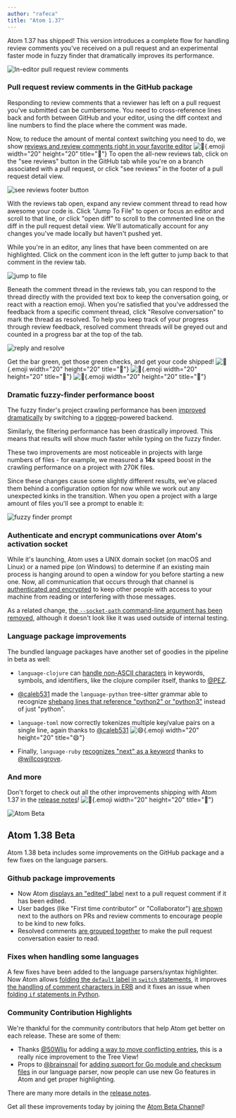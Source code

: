 ```yaml
---
author: "rafeca"
title: "Atom 1.37"
---
```


Atom 1.37 has shipped! This version introduces a complete flow for handling review comments you've received on a pull request and an experimental faster mode in fuzzy finder that dramatically improves its performance.

<!--more-->

![In-editor pull request review comments](/assets/images/user-images.githubusercontent.com/6842965/55832018-8a3ef000-5ae2-11e9-9256-54199f38082a.png)

### Pull request review comments in the GitHub package

Responding to review comments that a reviewer has left on a pull request you've submitted can be cumbersome. You need to cross-reference lines back and forth between GitHub and your editor, using the diff context and line numbers to find the place where the comment was made.

Now, to reduce the amount of mental context switching you need to do, we show [reviews and review comments right in your favorite editor](https://github.com/atom/github/pull/1995) ![:tada:](https://github.githubassets.com/images/icons/emoji/unicode/1f389.png){.emoji width="20" height="20" title=":tada:"} To open the all-new reviews tab, click on the "see reviews" button in the GitHub tab while you're on a branch associated with a pull request, or click "see reviews" in the footer of a pull request detail view.

![see reviews footer button](/assets/images/user-images.githubusercontent.com/17565/55828904-70e67580-5adb-11e9-8923-7df4178433ee.png)

With the reviews tab open, expand any review comment thread to read how awesome your code is. Click "Jump To File" to open or focus an editor and scroll to that line, or click "open diff" to scroll to the commented line on the diff in the pull request detail view. We'll automatically account for any changes you've made locally but haven't pushed yet.

While you're in an editor, any lines that have been commented on are highlighted. Click on the comment icon in the left gutter to jump back to that comment in the review tab.

![jump to file](/assets/images/user-images.githubusercontent.com/17565/55828621-d25a1480-5ada-11e9-9994-e84c5674b2ec.png)

Beneath the comment thread in the reviews tab, you can respond to the thread directly with the provided text box to keep the conversation going, or react with a reaction emoji. When you're satisfied that you've addressed the feedback from a specific comment thread, click "Resolve conversation" to mark the thread as resolved. To help you keep track of your progress through review feedback, resolved comment threads will be greyed out and counted in a progress bar at the top of the tab.

![reply and resolve](/assets/images/user-images.githubusercontent.com/7910250/55824306-77afc100-5ab8-11e9-8d5b-d5d7a7f50282.gif)

Get the bar green, get those green checks, and get your code shipped! ![:rocket:](https://github.githubassets.com/images/icons/emoji/unicode/1f680.png){.emoji width="20" height="20" title=":rocket:"} ![:rocket:](https://github.githubassets.com/images/icons/emoji/unicode/1f680.png){.emoji width="20" height="20" title=":rocket:"} ![:rocket:](https://github.githubassets.com/images/icons/emoji/unicode/1f680.png){.emoji width="20" height="20" title=":rocket:"}

### Dramatic fuzzy-finder performance boost

The fuzzy finder's project crawling performance has been [improved dramatically](https://github.com/atom/fuzzy-finder/pull/369) by switching to a [ripgrep](https://github.com/BurntSushi/ripgrep)-powered backend.

Similarly, the filtering performance has been drastically improved. This means that results will show much faster while typing on the fuzzy finder.

These two improvements are most noticeable in projects with large numbers of files - for example, we measured a **14x** speed boost in the crawling performance on a project with 270K files.

Since these changes cause some slightly different results, we've placed them behind a configuration option for now while we work out any unexpected kinks in the transition. When you open a project with a large amount of files you'll see a prompt to enable it:

![fuzzy finder prompt](/assets/images/user-images.githubusercontent.com/408035/57457179-54229680-726f-11e9-8102-f4cb26ab9694.png)

### Authenticate and encrypt communications over Atom's activation socket

While it's launching, Atom uses a UNIX domain socket (on macOS and Linux) or a named pipe (on Windows) to determine if an existing main process is hanging around to open a window for you before starting a new one. Now, all communication that occurs through that channel is [authenticated and encrypted](https://github.com/atom/atom/pull/19109) to keep other people with access to your machine from reading or interfering with those messages.

As a related change, [the `--socket-path` command-line argument has been removed](https://github.com/atom/atom/pull/19103), although it doesn't look like it was used outside of internal testing.

### Language package improvements

The bundled language packages have another set of goodies in the pipeline in beta as well:

- `language-clojure` can [handle non-ASCII characters](https://github.com/atom/language-clojure/pull/82) in keywords, symbols, and identifiers, like the clojure compiler itself, thanks to [@PEZ](https://github.com/PEZ).
- [@caleb531](https://github.com/caleb531) made the `language-python` tree-sitter grammar able to recognize [shebang lines that reference "python2" or "python3"](https://github.com/atom/language-python/pull/296) instead of just "python".
- `language-toml` now correctly tokenizes multiple key/value pairs on a single line, again thanks to [@caleb531](https://github.com/caleb531) ![:smile:](https://github.githubassets.com/images/icons/emoji/unicode/1f604.png){.emoji width="20" height="20" title=":smile:"}

- Finally, `language-ruby` [recognizes "next" as a keyword](https://github.com/atom/language-ruby/pull/262) thanks to [@willcosgrove](https://github.com/willcosgrove).

<!-- end of stable changes -->

### And more

Don't forget to check out all the other improvements shipping with Atom 1.37 in the [release notes](https://github.com/atom/atom/releases/tag/v1.37.0)! ![:memo:](https://github.githubassets.com/images/icons/emoji/unicode/1f4dd.png){.emoji width="20" height="20" title=":memo:"}

![Atom Beta](/assets/images/blog.atom.io/img/release-beta.png)

## Atom 1.38 Beta

Atom 1.38 beta includes some improvements on the GitHub package and a few fixes on the language parsers.

### Github package improvements

- Now Atom [displays an "edited" label](https://github.com/atom/github/pull/2057) next to a pull request comment if it has been edited.
- User badges (like "First time contributor" or "Collaborator") [are shown](https://github.com/atom/github/pull/2085) next to the authors on PRs and review comments to encourage people to be kind to new folks.
- Resolved comments [are grouped together](https://github.com/atom/github/pull/2117) to make the pull request conversation easier to read.

### Fixes when handling some languages

A few fixes have been added to the language parsers/syntax highlighter. Now Atom allows [folding the `default` label in `switch` statements](https://github.com/atom/language-javascript/pull/644), it improves [the handling of comment characters in ERB](https://github.com/atom/atom/pull/19279) and it fixes an issue when [folding `if` statements in Python](https://github.com/atom/language-python/pull/300).

### Community Contribution Highlights

We're thankful for the community contributors that help Atom get better on each release. These are some of them:
- Thanks [@50Wliu](https://github.com/50Wliu) for adding [a way to move conflicting entries](https://github.com/atom/tree-view/pull/1180), this is a really nice improvement to the Tree View!
- Props to [@brainsnail](https://github.com/brainsnail) for [adding support for Go module and checksum files](https://github.com/atom/language-go/pull/156) in our language parser, now people can use new Go features in Atom and get proper highlighting.

<!-- end of beta changes -->

There are many more details in the [release notes](https://github.com/atom/atom/releases/tag/v1.38.0-beta0).

Get all these improvements today by joining the [Atom Beta Channel](https://atom.io/beta)!

  
